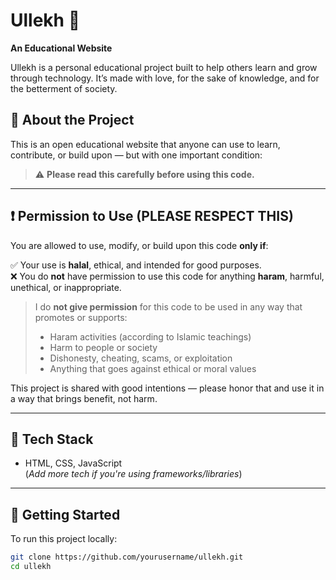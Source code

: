 # Ullekh 📖  
**An Educational Website**

Ullekh is a personal educational project built to help others learn and grow through technology. It’s made with love, for the sake of knowledge, and for the betterment of society.

## 🚀 About the Project

This is an open educational website that anyone can use to learn, contribute, or build upon — but with one important condition:

> ⚠️ **Please read this carefully before using this code.**

---

## ❗ Permission to Use (PLEASE RESPECT THIS)

You are allowed to use, modify, or build upon this code **only if**:

✅ Your use is **halal**, ethical, and intended for good purposes.  
❌ You do **not** have permission to use this code for anything **haram**, harmful, unethical, or inappropriate.

> I do **not give permission** for this code to be used in any way that promotes or supports:
> - Haram activities (according to Islamic teachings)
> - Harm to people or society
> - Dishonesty, cheating, scams, or exploitation
> - Anything that goes against ethical or moral values

This project is shared with good intentions — please honor that and use it in a way that brings benefit, not harm.



---

## 🔧 Tech Stack

- HTML, CSS, JavaScript  
(*Add more tech if you're using frameworks/libraries*)

---

## 📂 Getting Started

To run this project locally:

```bash
git clone https://github.com/yourusername/ullekh.git
cd ullekh
